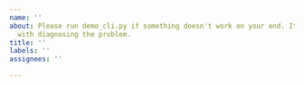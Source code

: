 ```yaml
---
name: ''
about: Please run demo_cli.py if something doesn't work on your end. It should help
  with diagnosing the problem.
title: ''
labels: ''
assignees: ''

---
```



